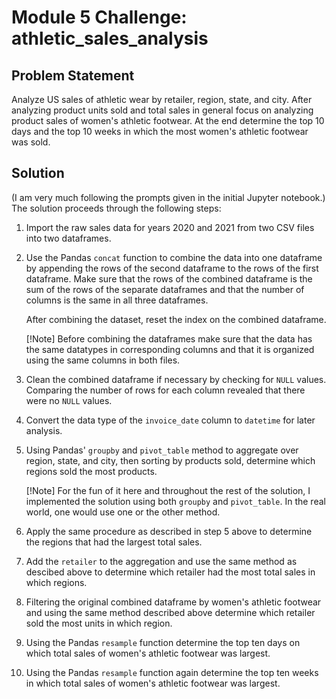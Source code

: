 # Module 5 Challenge: athletic_sales_analysis

## Problem Statement
Analyze US sales of athletic wear by retailer, region, state, and city. After analyzing product units sold and total sales in general focus on analyzing product sales of women's athletic footwear. At the end determine the top 10 days and the top 10 weeks in which the most women's athletic footwear was sold.

## Solution
(I am very much following the prompts given in the initial Jupyter notebook.)
The solution proceeds through the following steps:
1. Import the raw sales data for years 2020 and 2021 from two CSV files into two dataframes.
2. Use the Pandas `concat` function to combine the data into one dataframe by appending the rows of the second dataframe to the rows of the first dataframe. Make sure that the rows of the combined dataframe is the sum of the rows of the separate dataframes and that the number of columns is the same in all three dataframes.

   After combining the dataset, reset the index on the combined dataframe.

   [!Note] Before combining the dataframes make sure that the data has the same datatypes in corresponding columns and that it is organized using the same columns in both files.
3. Clean the combined dataframe if necessary by checking for `NULL` values. Comparing the number of rows for each column revealed that there were no `NULL` values.
4. Convert the data type of the `invoice_date` column to `datetime` for later analysis.
5. Using Pandas' `groupby` and `pivot_table` method to aggregate over region, state, and city, then sorting by products sold, determine which regions sold the most products.

    [!Note] For the fun of it here and throughout the rest of the solution, I implemented the solution using both `groupby` and `pivot_table`. In the real world, one would use one or the other method.
6. Apply the same procedure as described in step 5 above to determine the regions that had the largest total sales.
7. Add the `retailer` to the aggregation and use the same method as descibed above to determine which retailer had the most total sales in which regions.
8. Filtering the original combined dataframe by women's athletic footwear and using the same method described above determine which retailer sold the most units in which region.
9. Using the Pandas `resample` function determine the top ten days on which total sales of women's athletic footwear was largest.
10. Using the Pandas `resample` function again determine the top ten weeks in which total sales of women's athletic footwear was largest.

